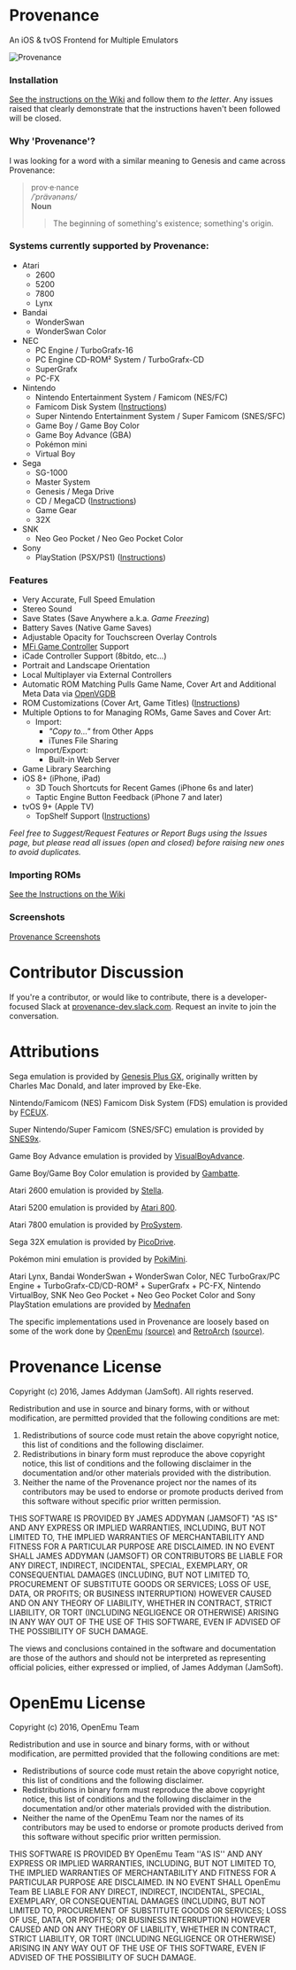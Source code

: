 # Provenance
An iOS & tvOS Frontend for Multiple Emulators

![Provenance](https://static1.squarespace.com/static/584075871b631b9469f02885/t/58571894725e25a3d82cd6a9/1482102948632/?format=2500w)


### Installation
[See the instructions on the Wiki](https://github.com/jasarien/Provenance/wiki/Installing-Provenance) and follow them _to the letter_. Any issues raised that clearly demonstrate that the instructions haven't been followed will be closed.


### Why 'Provenance'?

I was looking for a word with a similar meaning to Genesis and came across Provenance:

> prov·e·nance  
> */ˈprävənəns/*  
> **Noun**  
> > The beginning of something's existence; something's origin.


### Systems currently supported by Provenance:

- Atari
  - 2600
  - 5200
  - 7800
  - Lynx
- Bandai
  - WonderSwan
  - WonderSwan Color
- NEC
  - PC Engine / TurboGrafx-16
  - PC Engine CD-ROM² System / TurboGrafx-CD
  - SuperGrafx
  - PC-FX
- Nintendo 
  - Nintendo Entertainment System / Famicom (NES/FC)
  - Famicom Disk System ([Instructions](https://github.com/jasarien/Provenance/wiki/Instructions:-Famicom-Disk-System))
  - Super Nintendo Entertainment System / Super Famicom (SNES/SFC)
  - Game Boy / Game Boy Color 
  - Game Boy Advance (GBA)
  - Pokémon mini
  - Virtual Boy
- Sega
  - SG-1000
  - Master System
  - Genesis / Mega Drive
  - CD / MegaCD ([Instructions](https://github.com/jasarien/Provenance/wiki/Instructions:-Sega-CD-MegaCD))
  - Game Gear
  - 32X
- SNK
  - Neo Geo Pocket / Neo Geo Pocket Color
- Sony
  - PlayStation (PSX/PS1) ([Instructions](https://github.com/jasarien/Provenance/wiki/Instructions:-PlayStation))


### Features

- Very Accurate, Full Speed Emulation
- Stereo Sound
- Save States (Save Anywhere a.k.a. _Game Freezing_)
- Battery Saves (Native Game Saves)
- Adjustable Opacity for Touchscreen Overlay Controls
- [MFi Game Controller](https://mfigames.com/compare-mfi-controllers/) Support
- iCade Controller Support (8bitdo, etc…)
- Portrait and Landscape Orientation
- Local Multiplayer via External Controllers
- Automatic ROM Matching Pulls Game Name, Cover Art and Additional Meta Data via [OpenVGDB](https://github.com/OpenVGDB/OpenVGDB)
- ROM Customizations (Cover Art, Game Titles) ([Instructions](https://github.com/jasarien/Provenance/wiki/Customizing-ROMs))
- Multiple Options to for Managing ROMs, Game Saves and Cover Art:
  - Import:
    - _"Copy to…"_ from Other Apps
    - iTunes File Sharing
  - Import/Export:
    - Built-in Web Server
- Game Library Searching
- iOS 8+ (iPhone, iPad)
  - 3D Touch Shortcuts for Recent Games (iPhone 6s and later)
  - Taptic Engine Button Feedback (iPhone 7 and later)
- tvOS 9+ (Apple TV)
    - TopShelf Support ([Instructions](https://github.com/jasarien/Provenance/wiki/Setup-TopShelf-&-Spotlight))

_Feel free to Suggest/Request Features or Report Bugs using the Issues page, but please read all issues (open *and* closed) before raising new ones to avoid duplicates._


### Importing ROMs
[See the Instructions on the Wiki](https://github.com/jasarien/Provenance/wiki/Importing-ROMs)


### Screenshots
[Provenance Screenshots](http://jamesaddyman.com/provenance/screenshots)


# Contributor Discussion
If you're a contributor, or would like to contribute, there is a developer-focused Slack at [provenance-dev.slack.com](http://provenance-dev.slack.com). Request an invite to join the conversation.


# Attributions

Sega emulation is provided by [Genesis Plus GX](https://bitbucket.org/eke/genesis-plus-gx/), originally written by Charles Mac Donald, and later improved by Eke-Eke.

Nintendo/Famicom (NES) Famicom Disk System (FDS) emulation is provided by [FCEUX](http://www.fceux.com/web/home.html).

Super Nintendo/Super Famicom (SNES/SFC) emulation is provided by [SNES9x](http://www.snes9x.com).

Game Boy Advance emulation is provided by [VisualBoyAdvance](http://sourceforge.net/projects/vba/).

Game Boy/Game Boy Color emulation is provided by [Gambatte](http://gambatte.sourceforge.net/).

Atari 2600 emulation is provided by [Stella](http://stella.sourceforge.net/).

Atari 5200 emulation is provided by [Atari 800](http://atari800.sourceforge.net).

Atari 7800 emulation is provided by [ProSystem](http://gstanton.github.io/ProSystem1_3/).

Sega 32X emulation is provided by [PicoDrive](https://github.com/notaz/picodrive).

Pokémon mini emulation is provided by [PokiMini](https://sourceforge.net/projects/pokemini/).

Atari Lynx, Bandai WonderSwan + WonderSwan Color, NEC TurboGrax/PC Engine + TurboGrafx-CD/CD-ROM² + SuperGrafx + PC-FX, Nintendo VirtualBoy, SNK Neo Geo Pocket + Neo Geo Pocket Color and Sony PlayStation emulations are provided by [Mednafen](https://mednafen.github.io)

The specific implementations used in Provenance are loosely based on some of the work done by [OpenEmu](http://openemu.org) [(source)](http://github.com/OpenEmu) and [RetroArch](http://www.libretro.com) [(source)](https://github.com/libretro/RetroArch).


# Provenance License

Copyright (c) 2016, James Addyman (JamSoft). All rights reserved.

Redistribution and use in source and binary forms, with or without modification, are
permitted provided that the following conditions are met:

1. Redistributions of source code must retain the above copyright notice, this list of conditions and the following disclaimer.
2. Redistributions in binary form must reproduce the above copyright notice, this list of conditions and the following disclaimer in the documentation and/or other materials provided with the distribution.
3. Neither the name of the Provenance project nor the names of its contributors may be used to endorse or promote products derived from this software without specific prior written permission.

THIS SOFTWARE IS PROVIDED BY JAMES ADDYMAN (JAMSOFT) "AS IS" AND ANY EXPRESS OR IMPLIED
WARRANTIES, INCLUDING, BUT NOT LIMITED TO, THE IMPLIED WARRANTIES OF MERCHANTABILITY AND
FITNESS FOR A PARTICULAR PURPOSE ARE DISCLAIMED. IN NO EVENT SHALL JAMES ADDYMAN (JAMSOFT) OR
CONTRIBUTORS BE LIABLE FOR ANY DIRECT, INDIRECT, INCIDENTAL, SPECIAL, EXEMPLARY, OR
CONSEQUENTIAL DAMAGES (INCLUDING, BUT NOT LIMITED TO, PROCUREMENT OF SUBSTITUTE GOODS OR
SERVICES; LOSS OF USE, DATA, OR PROFITS; OR BUSINESS INTERRUPTION) HOWEVER CAUSED AND ON
ANY THEORY OF LIABILITY, WHETHER IN CONTRACT, STRICT LIABILITY, OR TORT (INCLUDING
NEGLIGENCE OR OTHERWISE) ARISING IN ANY WAY OUT OF THE USE OF THIS SOFTWARE, EVEN IF
ADVISED OF THE POSSIBILITY OF SUCH DAMAGE.

The views and conclusions contained in the software and documentation are those of the
authors and should not be interpreted as representing official policies, either expressed
or implied, of James Addyman (JamSoft).


# OpenEmu License

Copyright (c) 2016, OpenEmu Team

Redistribution and use in source and binary forms, with or without
modification, are permitted provided that the following conditions are met:

- Redistributions of source code must retain the above copyright notice, this list of conditions and the following disclaimer.
- Redistributions in binary form must reproduce the above copyright notice, this list of conditions and the following disclaimer in the documentation and/or other materials provided with the distribution.
- Neither the name of the OpenEmu Team nor the names of its contributors may be used to endorse or promote products derived from this software without specific prior written permission.

THIS SOFTWARE IS PROVIDED BY OpenEmu Team ''AS IS'' AND ANY
EXPRESS OR IMPLIED WARRANTIES, INCLUDING, BUT NOT LIMITED TO, THE IMPLIED
WARRANTIES OF MERCHANTABILITY AND FITNESS FOR A PARTICULAR PURPOSE ARE
DISCLAIMED. IN NO EVENT SHALL OpenEmu Team BE LIABLE FOR ANY
DIRECT, INDIRECT, INCIDENTAL, SPECIAL, EXEMPLARY, OR CONSEQUENTIAL DAMAGES
(INCLUDING, BUT NOT LIMITED TO, PROCUREMENT OF SUBSTITUTE GOODS OR SERVICES;
LOSS OF USE, DATA, OR PROFITS; OR BUSINESS INTERRUPTION) HOWEVER CAUSED AND
ON ANY THEORY OF LIABILITY, WHETHER IN CONTRACT, STRICT LIABILITY, OR TORT
(INCLUDING NEGLIGENCE OR OTHERWISE) ARISING IN ANY WAY OUT OF THE USE OF THIS
SOFTWARE, EVEN IF ADVISED OF THE POSSIBILITY OF SUCH DAMAGE.
